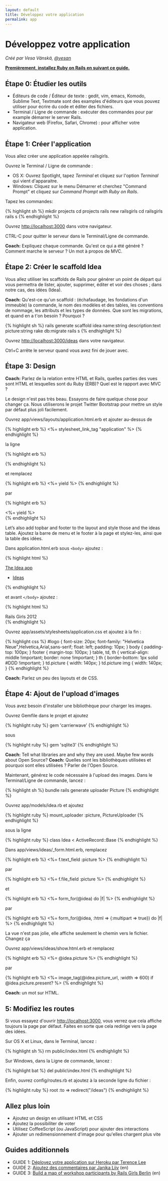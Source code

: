 ```yaml
---
layout: default
title: Développez votre application
permalink: app
---
```


# Développez votre application

*Créé par Vesa Vänskä, [@vesan](https://twitter.com/vesan)*

[**Premièrement, installez Ruby on Rails en suivant ce guide.**](/install)


## Étape 0: Étudier les outils

* Éditeurs de code / Éditeur de texte : gedit, vim, emacs, Komodo, Sublime Text, Textmate sont des examples d'éditeurs que vous pouvez utiliser pour écrire du code et éditer des fichiers.
* Terminal / Ligne de commande : exécuter des commandes pour par example démarrer le server Rails.
* Navigateur web (Firefox, Safari, Chrome) : pour afficher votre application.

## Étape 1: Créer l'application

Vous allez créer une application appelée railsgirls.

Ouvrez le Terminal / Ligne de commande :

* OS X: Ouvrez Spotlight, tapez *Terminal* et cliquez sur l'option *Terminal* qui vient d'apparaitre.
* Windows: Cliquez sur le menu Démarrer et cherchez "Command Prompt" et cliquez sur *Command Prompt with Ruby on Rails*.

Tapez les commandes:

{% highlight sh %}
mkdir projects
cd projects
rails new railsgirls
cd railsgirls
rails s
{% endhighlight %}

Ouvrez [http://localhost:3000](http://localhost:3000) dans votre navigateur.

CTRL-C pour quitter le serveur dans le Terminal/Ligne de commande.

**Coach:** Expliquez chaque commande. Qu'est ce qui a été généré ? Comment marche le serveur ? Un mot à propos de MVC.

## Étape 2: Créer le scaffold Idea

Vous allez utiliser les scaffolds de Rails pour générer un point de départ qui vous permettra de lister, ajouter, supprimer, éditer et voir des choses ; dans notre cas, des idées (Idea).

**Coach:** Qu'est-ce qu'un scaffold : (échafaudage, les fondations d'un immeuble) la commande, le nom des modèles et des tables, les conventions de nommage, les attributs et les types de données. Que sont les migrations, et quand en a t'on besoin ? Pourquoi ?

{% highlight sh %}
rails generate scaffold idea name:string description:text picture:string
rake db:migrate
rails s
{% endhighlight %}

Ouvrez [http://localhost:3000/ideas](http://localhost:3000/ideas) dans votre navigateur.

Ctrl+C arrête le serveur quand vous avez fini de jouer avec.

## Étape 3: Design

**Coach:** Parlez de la relation entre HTML et Rails, quelles parties des vues sont HTML et lesquelles sont du Ruby (ERB)? Quel est le rapport avec MVC ?

Le design n'est pas très beau. Essayons de faire quelque chose pour changer ça. Nous utiliserons le projet Twitter Bootstrap pour mettre un style par défaut plus joli facilement.

Ouvrez app/views/layouts/application.html.erb et ajouter au-dessus de

{% highlight erb %}
<%= stylesheet_link_tag "application" %>
{% endhighlight %}

la ligne

{% highlight erb %}
<link rel="stylesheet" href="http://railsgirls.com/assets/bootstrap.css">
{% endhighlight %}

et remplacez

{% highlight erb %}
<%= yield %>
{% endhighlight %}

par

{% highlight erb %}
<div class="container">
    <%= yield %>
</div>
{% endhighlight %}

Let&#8217;s also add topbar and footer to the layout and style those and the ideas table.
Ajoutez la barre de menu et le footer à la page et stylez-les, ainsi que la table des idées.


Dans application.html.erb sous `<body>` ajoutez :

{% highlight html %}
<div class="navbar navbar-fixed-top">
    <div class="navbar-inner">
        <div class="container">
            <a class="brand" href="/">The Idea app</a>
            <ul class="nav">
                <li class="active"><a href="/ideas">Ideas</a></li>
            </ul>
        </div>
    </div>
</div>
{% endhighlight %}

et avant `</body>` ajoutez :

{% highlight html %}
<footer>
    <div class="container">
        Rails Girls 2012
    </div>
</footer>
{% endhighlight %}

Ouvrez app/assets/stylesheets/application.css et ajoutez à la fin :

{% highlight css %}
#logo { 
    font-size: 20px;
    font-family: &quot;Helvetica Neue&quot;,Helvetica,Arial,sans-serif;
    float: left;
    padding: 10px;
}
body { padding-top: 100px; }
footer { margin-top: 100px; }
table, td, th { vertical-align: middle !important; border: none !important; }
th { border-bottom: 1px solid #DDD !important; }
td.picture { width: 140px; }
td.picture img { width: 140px; }
{% endhighlight %}

**Coach:** Parlez un peu des layouts et de CSS.

## Étape 4: Ajout de l'upload d'images

Vous avez besoin d'installer une bibliothèque pour charger les images.

Ouvrez Gemfile dans le projet et ajoutez

{% highlight ruby %}
gem 'carrierwave'
{% endhighlight %}

sous

{% highlight ruby %}
gem 'sqlite3'
{% endhighlight %}

**Coach:** Tell what libraries are and why they are used. Maybe few words about Open Source?
**Coach:** Quelles sont les bibliothèques utilisées et pourquoi sont elles utilisées ? Parler de l'Open Source.

Maintenant, générez le code nécessaire à l'upload des images. Dans le Terminal/Ligne de commande, lancez :

{% highlight sh %}
bundle
rails generate uploader Picture
{% endhighlight %}

Ouvrez app/models/idea.rb et ajoutez

{% highlight ruby %}
mount_uploader :picture, PictureUploader
{% endhighlight %}

sous la ligne

{% highlight ruby %}
class Idea < ActiveRecord::Base
{% endhighlight %}

Dans app/views/ideas/_form.html.erb, remplacez

{% highlight erb %}
<%= f.text_field :picture %>
{% endhighlight %}

par

{% highlight erb %}
<%= f.file_field :picture %>
{% endhighlight %}

et

{% highlight erb %}
<%= form_for(@idea) do |f| %>
{% endhighlight %}

par

{% highlight erb %}
<%= form_for(@idea, :html => {:multipart => true}) do |f| %>
{% endhighlight %}

La vue n'est pas jolie, elle affiche seulement le chemin vers le fichier. Changez ça

Ouvrez app/views/ideas/show.html.erb et remplacez

{% highlight erb %}
<%= @idea.picture %>
{% endhighlight %}

par

{% highlight erb %}
<%= image_tag(@idea.picture_url, :width => 600) if @idea.picture.present? %>
{% endhighlight %}

**Coach:** un mot sur HTML.

## 5: Modifiez les routes

Si vous essayez d'ouvrir [http://localhost:3000](http://localhost:3000), vous verrez que cela affiche toujours la page par défaut. Faites en sorte que cela redirige vers la page des idées.

Sur OS X et Linux, dans le Terminal, lancez :

{% highlight sh %}
rm public/index.html
{% endhighlight %}

Sur Windows, dans la Ligne de commande, lancez :

{% highlight bat %}
del public\index.html
{% endhighlight %}

Enfin, ouvrez config/routes.rb et ajoutez à la seconde ligne du fichier :

{% highlight ruby %}
root :to => redirect("/ideas")
{% endhighlight %}

## Allez plus loin

* Ajoutez un design en utilisant HTML et CSS
* Ajoutez la possibiliter de voter
* Utilisez CoffeeScript (ou JavaScript) pour ajouter des interactions
* Ajouter un redimensionnement d'image pour qu'elles chargent plus vite


## Guides additionnels

* GUIDE 1: [Déployez votre application sur Heroku par Terence Lee](./heroku)
* GUIDE 2: [Ajoutez des commentaires par Janika Liiv](http://janikaliiv.eu/homework/) (en)
* GUIDE 3: [Build a map of workshop participants by Rails Girls Berlin](http://blog.railsgirlsberlin.de/apptutorial/) (en)

